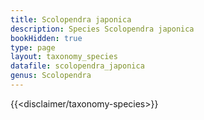 ```yaml
---
title: Scolopendra japonica
description: Species Scolopendra japonica
bookHidden: true
type: page
layout: taxonomy_species
datafile: scolopendra_japonica
genus: Scolopendra
---
```


{{<disclaimer/taxonomy-species>}}